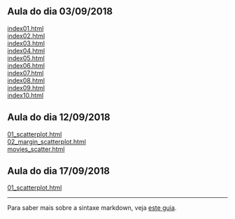 ## Aula do dia 03/09/2018

[index01.html](basic/index01.html)<br>
[index02.html](basic/index02.html)<br>
[index03.html](basic/index03.html)<br>
[index04.html](basic/index04.html)<br>
[index05.html](basic/index05.html)<br>
[index06.html](basic/index06.html)<br>
[index07.html](basic/index07.html)<br>
[index08.html](basic/index08.html)<br>
[index09.html](basic/index09.html)<br>
[index10.html](basic/index10.html)<br>

## Aula do dia 12/09/2018

[01_scatterplot.html](d3_scale/01_scatterplot.html)<br>
[02_margin_scatterplot.html](d3_scale/02_margin_scatterplot.html)<br>
[movies_scatter.html](d3_scale/movies_scatter.html)<br>

## Aula do dia 17/09/2018

[01_scatterplot.html](d3_update/01_scatterplot.html)

---

Para saber mais sobre a sintaxe markdown, veja [este guia](https://guides.github.com/features/mastering-markdown/).